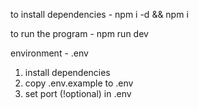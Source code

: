 to install dependencies
    - npm i -d && npm i

to run the program
    - npm run dev

environment
    - .env


1) install dependencies
2) copy .env.example to .env
3) set port (!optional) in .env